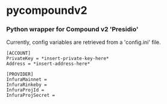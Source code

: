 # pycompoundv2
### Python wrapper for Compound v2 'Presidio'

Currently, config variables are retrieved from a 'config.ini' file. 

```
[ACCOUNT]
PrivateKey = *insert-private-key-here*
Address = *insert-address-here*

[PROVIDER]
InfuraMainnet = 
InfuraRinkeby = 
InfuraProjId = 
InfuraProjSecret = 
```
